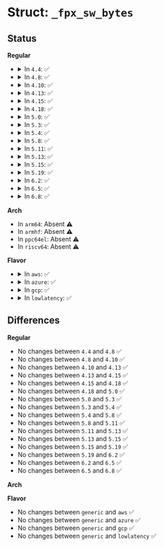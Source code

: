# Struct: <code>_fpx_sw_bytes</code>

## Status
<b>Regular</b>
<ul>
<li>
<details>
<summary>In <code>4.4</code>: ✅</summary>

```c
struct _fpx_sw_bytes {
    __u32 magic1;
    __u32 extended_size;
    __u64 xfeatures;
    __u32 xstate_size;
    __u32 padding[7];
};
```
</details>
</li>
<li>
<details>
<summary>In <code>4.8</code>: ✅</summary>

```c
struct _fpx_sw_bytes {
    __u32 magic1;
    __u32 extended_size;
    __u64 xfeatures;
    __u32 xstate_size;
    __u32 padding[7];
};
```
</details>
</li>
<li>
<details>
<summary>In <code>4.10</code>: ✅</summary>

```c
struct _fpx_sw_bytes {
    __u32 magic1;
    __u32 extended_size;
    __u64 xfeatures;
    __u32 xstate_size;
    __u32 padding[7];
};
```
</details>
</li>
<li>
<details>
<summary>In <code>4.13</code>: ✅</summary>

```c
struct _fpx_sw_bytes {
    __u32 magic1;
    __u32 extended_size;
    __u64 xfeatures;
    __u32 xstate_size;
    __u32 padding[7];
};
```
</details>
</li>
<li>
<details>
<summary>In <code>4.15</code>: ✅</summary>

```c
struct _fpx_sw_bytes {
    __u32 magic1;
    __u32 extended_size;
    __u64 xfeatures;
    __u32 xstate_size;
    __u32 padding[7];
};
```
</details>
</li>
<li>
<details>
<summary>In <code>4.18</code>: ✅</summary>

```c
struct _fpx_sw_bytes {
    __u32 magic1;
    __u32 extended_size;
    __u64 xfeatures;
    __u32 xstate_size;
    __u32 padding[7];
};
```
</details>
</li>
<li>
<details>
<summary>In <code>5.0</code>: ✅</summary>

```c
struct _fpx_sw_bytes {
    __u32 magic1;
    __u32 extended_size;
    __u64 xfeatures;
    __u32 xstate_size;
    __u32 padding[7];
};
```
</details>
</li>
<li>
<details>
<summary>In <code>5.3</code>: ✅</summary>

```c
struct _fpx_sw_bytes {
    __u32 magic1;
    __u32 extended_size;
    __u64 xfeatures;
    __u32 xstate_size;
    __u32 padding[7];
};
```
</details>
</li>
<li>
<details>
<summary>In <code>5.4</code>: ✅</summary>

```c
struct _fpx_sw_bytes {
    __u32 magic1;
    __u32 extended_size;
    __u64 xfeatures;
    __u32 xstate_size;
    __u32 padding[7];
};
```
</details>
</li>
<li>
<details>
<summary>In <code>5.8</code>: ✅</summary>

```c
struct _fpx_sw_bytes {
    __u32 magic1;
    __u32 extended_size;
    __u64 xfeatures;
    __u32 xstate_size;
    __u32 padding[7];
};
```
</details>
</li>
<li>
<details>
<summary>In <code>5.11</code>: ✅</summary>

```c
struct _fpx_sw_bytes {
    __u32 magic1;
    __u32 extended_size;
    __u64 xfeatures;
    __u32 xstate_size;
    __u32 padding[7];
};
```
</details>
</li>
<li>
<details>
<summary>In <code>5.13</code>: ✅</summary>

```c
struct _fpx_sw_bytes {
    __u32 magic1;
    __u32 extended_size;
    __u64 xfeatures;
    __u32 xstate_size;
    __u32 padding[7];
};
```
</details>
</li>
<li>
<details>
<summary>In <code>5.15</code>: ✅</summary>

```c
struct _fpx_sw_bytes {
    __u32 magic1;
    __u32 extended_size;
    __u64 xfeatures;
    __u32 xstate_size;
    __u32 padding[7];
};
```
</details>
</li>
<li>
<details>
<summary>In <code>5.19</code>: ✅</summary>

```c
struct _fpx_sw_bytes {
    __u32 magic1;
    __u32 extended_size;
    __u64 xfeatures;
    __u32 xstate_size;
    __u32 padding[7];
};
```
</details>
</li>
<li>
<details>
<summary>In <code>6.2</code>: ✅</summary>

```c
struct _fpx_sw_bytes {
    __u32 magic1;
    __u32 extended_size;
    __u64 xfeatures;
    __u32 xstate_size;
    __u32 padding[7];
};
```
</details>
</li>
<li>
<details>
<summary>In <code>6.5</code>: ✅</summary>

```c
struct _fpx_sw_bytes {
    __u32 magic1;
    __u32 extended_size;
    __u64 xfeatures;
    __u32 xstate_size;
    __u32 padding[7];
};
```
</details>
</li>
<li>
<details>
<summary>In <code>6.8</code>: ✅</summary>

```c
struct _fpx_sw_bytes {
    __u32 magic1;
    __u32 extended_size;
    __u64 xfeatures;
    __u32 xstate_size;
    __u32 padding[7];
};
```
</details>
</li>
</ul>
<b>Arch</b>
<ul>
<li>
In <code>arm64</code>: Absent ⚠️
</li>
<li>
In <code>armhf</code>: Absent ⚠️
</li>
<li>
In <code>ppc64el</code>: Absent ⚠️
</li>
<li>
In <code>riscv64</code>: Absent ⚠️
</li>
</ul>
<b>Flavor</b>
<ul>
<li>
<details>
<summary>In <code>aws</code>: ✅</summary>

```c
struct _fpx_sw_bytes {
    __u32 magic1;
    __u32 extended_size;
    __u64 xfeatures;
    __u32 xstate_size;
    __u32 padding[7];
};
```
</details>
</li>
<li>
<details>
<summary>In <code>azure</code>: ✅</summary>

```c
struct _fpx_sw_bytes {
    __u32 magic1;
    __u32 extended_size;
    __u64 xfeatures;
    __u32 xstate_size;
    __u32 padding[7];
};
```
</details>
</li>
<li>
<details>
<summary>In <code>gcp</code>: ✅</summary>

```c
struct _fpx_sw_bytes {
    __u32 magic1;
    __u32 extended_size;
    __u64 xfeatures;
    __u32 xstate_size;
    __u32 padding[7];
};
```
</details>
</li>
<li>
<details>
<summary>In <code>lowlatency</code>: ✅</summary>

```c
struct _fpx_sw_bytes {
    __u32 magic1;
    __u32 extended_size;
    __u64 xfeatures;
    __u32 xstate_size;
    __u32 padding[7];
};
```
</details>
</li>
</ul>

## Differences
<b>Regular</b>
<ul>
<li>
No changes between <code>4.4</code> and <code>4.8</code> ✅
</li>
<li>
No changes between <code>4.8</code> and <code>4.10</code> ✅
</li>
<li>
No changes between <code>4.10</code> and <code>4.13</code> ✅
</li>
<li>
No changes between <code>4.13</code> and <code>4.15</code> ✅
</li>
<li>
No changes between <code>4.15</code> and <code>4.18</code> ✅
</li>
<li>
No changes between <code>4.18</code> and <code>5.0</code> ✅
</li>
<li>
No changes between <code>5.0</code> and <code>5.3</code> ✅
</li>
<li>
No changes between <code>5.3</code> and <code>5.4</code> ✅
</li>
<li>
No changes between <code>5.4</code> and <code>5.8</code> ✅
</li>
<li>
No changes between <code>5.8</code> and <code>5.11</code> ✅
</li>
<li>
No changes between <code>5.11</code> and <code>5.13</code> ✅
</li>
<li>
No changes between <code>5.13</code> and <code>5.15</code> ✅
</li>
<li>
No changes between <code>5.15</code> and <code>5.19</code> ✅
</li>
<li>
No changes between <code>5.19</code> and <code>6.2</code> ✅
</li>
<li>
No changes between <code>6.2</code> and <code>6.5</code> ✅
</li>
<li>
No changes between <code>6.5</code> and <code>6.8</code> ✅
</li>
</ul>
<b>Arch</b>
<ul>
</ul>
<b>Flavor</b>
<ul>
<li>
No changes between <code>generic</code> and <code>aws</code> ✅
</li>
<li>
No changes between <code>generic</code> and <code>azure</code> ✅
</li>
<li>
No changes between <code>generic</code> and <code>gcp</code> ✅
</li>
<li>
No changes between <code>generic</code> and <code>lowlatency</code> ✅
</li>
</ul>
